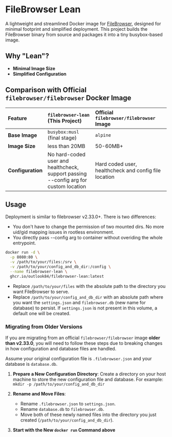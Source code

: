 # FileBrowser Lean

A lightweight and streamlined Docker image for [FileBrowser](https://filebrowser.org/), designed for minimal footprint and simplified deployment. This project builds the FileBrowser binary from source and packages it into a tiny busybox-based image.

## Why "Lean"?

*   **Minimal Image Size** 
*   **Simplified Configuration** 

## Comparison with Official `filebrowser/filebrowser` Docker Image

| Feature             | `filebrowser-lean` (This Project)                               | Official `filebrowser/filebrowser` Image                               |
| :------------------ | :-------------------------------------------------------------- | :----------------------------------------------------------------------- |
| **Base Image**      | `busybox:musl` (final stage)                                   | `alpine`                         |
| **Image Size**      | less than 20MB               | 50-60MB+           |
| **Configuration**   | No hard-coded user and healthcheck,<br>support passing --config arg for custom location  | Hard coded user, healthcheck and config file location           |

## Usage

Deployment is similar to filebrowser v2.33.0+. There is two differences:
- You don't have to change the permission of two mounted dirs. No more uid/gid mapping issues in rootless environment.
- You directly pass --config arg to container without overiding the whole entrypoint.

```bash
docker run -d \
  -p 8080:80 \
  -v /path/to/your/files:/srv \
  -v /path/to/your/config_and_db_dir:/config \
  --name filebrowser-lean \
  ghcr.io/outlook84/filebrowser-lean:latest
```

*   Replace `/path/to/your/files` with the absolute path to the directory you want FileBrowser to serve.
*   Replace `/path/to/your/config_and_db_dir` with an absolute path where you want the `settings.json` and `filebrowser.db` (new name for database) to persist. If `settings.json` is not present in this volume, a default one will be created.


### Migrating from Older Versions

If you are migrating from an official `filebrowser/filebrowser` image **older than v2.33.0**, you will need to follow these steps due to breaking changes in how configuration and database files are handled. 

Assume your original configuration file is `.filebrowser.json` and your database is `database.db`.

1.  **Prepare a New Configuration Directory**:
    Create a directory on your host machine to store the new configuration file and database. For example: `mkdir -p /path/to/your/config_and_db_dir`

2.  **Rename and Move Files**:
    -   Rename `.filebrowser.json` to `settings.json`.
    -   Rename `database.db` to `filebrowser.db`.
    -   Move both of these newly named files into the directory you just created (`/path/to/your/config_and_db_dir`).

4.  **Start with the New `docker run` Command above**


